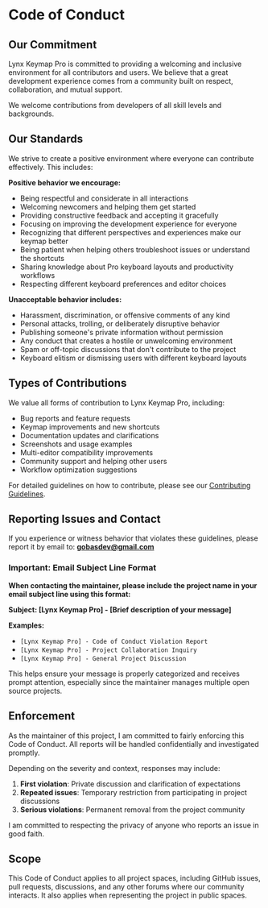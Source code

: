 # Code of Conduct

## Our Commitment

Lynx Keymap Pro is committed to providing a welcoming and inclusive environment for all contributors and users. We believe that a great development experience comes from a community built on respect, collaboration, and mutual support.

We welcome contributions from developers of all skill levels and backgrounds.

## Our Standards

We strive to create a positive environment where everyone can contribute effectively. This includes:

**Positive behavior we encourage:**

- Being respectful and considerate in all interactions
- Welcoming newcomers and helping them get started
- Providing constructive feedback and accepting it gracefully
- Focusing on improving the development experience for everyone
- Recognizing that different perspectives and experiences make our keymap better
- Being patient when helping others troubleshoot issues or understand the shortcuts
- Sharing knowledge about Pro keyboard layouts and productivity workflows
- Respecting different keyboard preferences and editor choices

**Unacceptable behavior includes:**

- Harassment, discrimination, or offensive comments of any kind
- Personal attacks, trolling, or deliberately disruptive behavior
- Publishing someone's private information without permission
- Any conduct that creates a hostile or unwelcoming environment
- Spam or off-topic discussions that don't contribute to the project
- Keyboard elitism or dismissing users with different keyboard layouts

## Types of Contributions

We value all forms of contribution to Lynx Keymap Pro, including:

- Bug reports and feature requests
- Keymap improvements and new shortcuts
- Documentation updates and clarifications
- Screenshots and usage examples
- Multi-editor compatibility improvements
- Community support and helping other users
- Workflow optimization suggestions

For detailed guidelines on how to contribute, please see our [Contributing Guidelines](https://github.com/bastndev/Lynx-Keymap-Pro/blob/main/CONTRIBUTING.md).

## Reporting Issues and Contact

If you experience or witness behavior that violates these guidelines, please report it by email to: **gobasdev@gmail.com**

### Important: Email Subject Line Format

**When contacting the maintainer, please include the project name in your email subject line using this format:**

**Subject: [Lynx Keymap Pro] - [Brief description of your message]**

**Examples:**
- `[Lynx Keymap Pro] - Code of Conduct Violation Report`
- `[Lynx Keymap Pro] - Project Collaboration Inquiry`
- `[Lynx Keymap Pro] - General Project Discussion`

This helps ensure your message is properly categorized and receives prompt attention, especially since the maintainer manages multiple open source projects.

## Enforcement

As the maintainer of this project, I am committed to fairly enforcing this Code of Conduct. All reports will be handled confidentially and investigated promptly. 

Depending on the severity and context, responses may include:

1. **First violation**: Private discussion and clarification of expectations
2. **Repeated issues**: Temporary restriction from participating in project discussions
3. **Serious violations**: Permanent removal from the project community

I am committed to respecting the privacy of anyone who reports an issue in good faith.

## Scope

This Code of Conduct applies to all project spaces, including GitHub issues, pull requests, discussions, and any other forums where our community interacts. It also applies when representing the project in public spaces.
